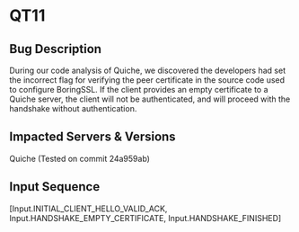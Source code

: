 # QT11

## Bug Description
During our code analysis of Quiche, we discovered the developers had set the incorrect flag for verifying the peer certificate in the source code used to configure BoringSSL. If the client provides an empty certificate to a Quiche server, the client will not be authenticated, and will proceed with the handshake without authentication.

## Impacted Servers & Versions
Quiche (Tested on commit 24a959ab)

## Input Sequence
[Input.INITIAL_CLIENT_HELLO_VALID_ACK, Input.HANDSHAKE_EMPTY_CERTIFICATE, Input.HANDSHAKE_FINISHED]
